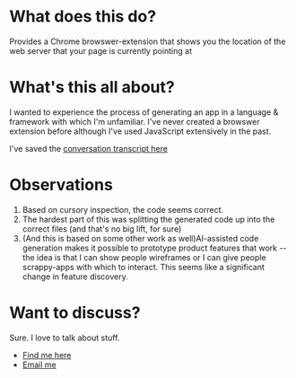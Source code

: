 # What does this do?
Provides a Chrome browswer-extension that shows you the location of the web server that your page is currently pointing at

# What's this all about?
I wanted to experience the process of generating an app in a language & framework with which I'm unfamiliar. I've never created a browswer extension before although I've used JavaScript extensively in the past.

I've saved the [conversation transcript here](server-location-chat.MD)

# Observations
1. Based on cursory inspection, the code seems correct.
2. The hardest part of this was splitting the generated code up into the correct files (and that's no big lift, for sure)
3. (And this is based on some other work as well)AI-assisted code generation makes it possible to prototype product features that work -- the idea is that I can show people wireframes or I can give people scrappy-apps with which to interact. This seems like a significant change in feature discovery.

# Want to discuss?
Sure. I love to talk about stuff.
* [Find me here](https://tidycal.com/davehk/30-minute-coffee)
* [Email me](mailto:davehk@gmail.com?subject=github%20article%20on%20server-location)